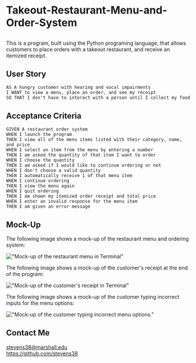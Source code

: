 # Takeout-Restaurant-Menu-and-Order-System

##
This is a program, built using the Python programing language, that allows customers to place orders with a takeout restaurant, and receive an itemized receipt.

## User Story
```text
AS A hungry customer with hearing and vocal impairments
I WANT to view a menu, place an order, and see my receipt
SO THAT I don't have to interact with a person until I collect my food
```

## Acceptance Criteria
```text
GIVEN A restaurant order system
WHEN I launch the program
THEN I view all of the menu items listed with their category, name, and price
WHEN I select an item from the menu by entering a number
THEN I am asked the quantity of that item I want to order
WHEN I choose the quantity
THEN I am asked if I would like to continue ordering or not
WHEN I don't choose a valid quantity
THEN I automatically receive 1 of that menu item
WHEN I continue ordering
THEN I view the menu again
WHEN I quit ordering
THEN I am shown my itemized order receipt and total price
WHEN I enter an invalid response for the menu item
THEN I am given an error message
```

## Mock-Up
The following image shows a mock-up of the restaurant menu and ordering system:

!["Mock-up of the restaurant menu in Terminal"](./Assets/python-terminal-menu.png)

The following image shows a mock-up of the customer's receipt at the end of the program:

!["Mock-up of the customer's receipt in Terminal"](./Assets/python-terminal-receipt.png)

The following image shows a mock-up of the customer typing incorrect inputs for the menu options:

!["Mock-up of the customer typing incorrect menu options."](./Assets/incorrect-menu-options.png)


## 


## Contact Me
stevens38@marshall.edu <br>
https://github.com/stevens38
